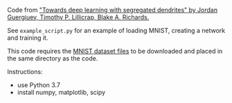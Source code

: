 Code from ["Towards deep learning with segregated dendrites" by Jordan Guergiuev, Timothy P. Lillicrap, Blake A. Richards.](https://arxiv.org/abs/1610.00161)

See `example_script.py` for an example of loading MNIST, creating a network and training it.

This code requires the [MNIST dataset files](http://yann.lecun.com/exdb/mnist/) to be downloaded and placed in the same directory as the code.

Instructions:
- use Python 3.7
- install numpy, matplotlib, scipy
